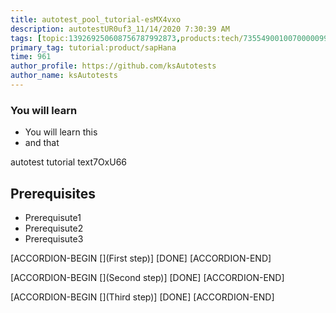 ```yaml
---
title: autotest_pool_tutorial-esMX4vxo
description: autotestUR0uf3_11/14/2020 7:30:39 AM
tags: [topic:139269250608756787992873,products:tech/73554900100700000996,tutorial:experience/advanced]
primary_tag: tutorial:product/sapHana
time: 961
author_profile: https://github.com/ksAutotests
author_name: ksAutotests
---
```

### You will learn
- You will learn this
- and that

autotest tutorial text7OxU66

## Prerequisites
- Prerequisute1
- Prerequisute2
- Prerequisute3

[ACCORDION-BEGIN [](First step)]
[DONE]
[ACCORDION-END]

[ACCORDION-BEGIN [](Second step)]
[DONE]
[ACCORDION-END]

[ACCORDION-BEGIN [](Third step)]
[DONE]
[ACCORDION-END]

